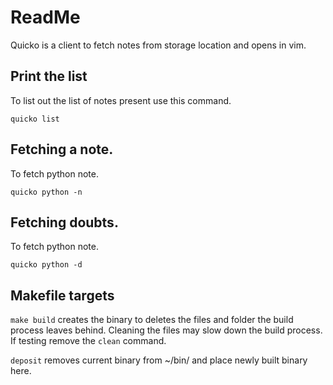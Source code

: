 # ReadMe

Quicko is a client to fetch notes from storage location and opens in vim.


## Print the list
To list out the list of notes present use this command.
```
quicko list
```

## Fetching a note.
To fetch python note.
```
quicko python -n
```
## Fetching doubts.
To fetch python note.
```
quicko python -d
```

## Makefile targets
`make build` creates the binary to deletes the files and folder the build process leaves behind.
Cleaning the files may slow down the build process. If testing remove the `clean` command.

`deposit` removes current binary from ~/bin/ and place newly built binary here.

